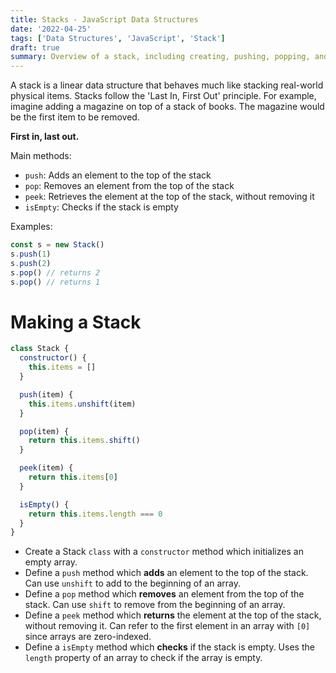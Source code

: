 ```yaml
---
title: Stacks - JavaScript Data Structures
date: '2022-04-25'
tags: ['Data Structures', 'JavaScript', 'Stack']
draft: true
summary: Overview of a stack, including creating, pushing, popping, and peeking.
---
```


A stack is a linear data structure that behaves much like stacking real-world physical items. Stacks follow the 'Last In, First Out' principle. For example, imagine adding a magazine on top of a stack of books. The magazine would be the first item to be removed.

**First in, last out.**

Main methods:

- `push`: Adds an element to the top of the stack
- `pop`: Removes an element from the top of the stack
- `peek`: Retrieves the element at the top of the stack, without removing it
- `isEmpty`: Checks if the stack is empty

Examples:

```js
const s = new Stack()
s.push(1)
s.push(2)
s.pop() // returns 2
s.pop() // returns 1
```

# Making a Stack

```js
class Stack {
  constructor() {
    this.items = []
  }

  push(item) {
    this.items.unshift(item)
  }

  pop(item) {
    return this.items.shift()
  }

  peek(item) {
    return this.items[0]
  }

  isEmpty() {
    return this.items.length === 0
  }
}
```

- Create a Stack `class` with a `constructor` method which initializes an empty array.
- Define a `push` method which **adds** an element to the top of the stack. Can use `unshift` to add to the beginning of an array.
- Define a `pop` method which **removes** an element from the top of the stack. Can use `shift` to remove from the beginning of an array.
- Define a `peek` method which **returns** the element at the top of the stack, without removing it. Can refer to the first element in an array with `[0]` since arrays are zero-indexed.
- Define a `isEmpty` method which **checks** if the stack is empty. Uses the `length` property of an array to check if the array is empty.
